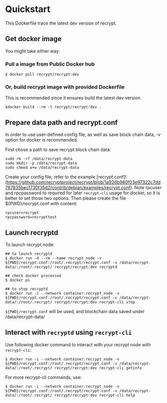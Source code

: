 # Quickstart

This Dockerfile trace the latest dev version of recrypt.

## Get docker image

You might take either way:

### Pull a image from Public Docker hub

```
$ docker pull recrypt/recrypt:dev
```

### Or, build recrypt image with provided Dockerfile

This is recommended since it ensures build the latest dev version.

```
$docker build --rm -t recrypt/recrypt:dev .
```

## Prepare data path and recrypt.conf

In order to use user-defined config file, as well as save block chain data, -v option for docker is recommended.

First chose a path to save recrypt block chain data:

```
sudo rm -rf /data/recrypt-data
sudo mkdir -p /data/recrypt-data
sudo chmod a+w /data/recrypt-data
```

Create your config file, refer to the example [recrypt.conf]!(https://github.com/recryptproject/recrypt/blob/1a926b980f03e97322c7dd787835bec1730f35d2/contrib/debian/examples/recrypt.conf). Note rpcuser and rpcpassword to required for later `recrypt-cli` usage for docker, so it is better to set those two options. Then please create the file ${PWD}/recrypt.conf with content:

```
rpcuser=recrypt
rpcpassword=recrypttest
```
## Launch recryptd

To launch recrypt node:

```
## to launch recryptd
$ docker run -d --rm --name recrypt_node -v ${PWD}/recrypt.conf:/root/.recrypt/recrypt.conf -v /data/recrypt-data/:/root/.recrypt/ recrypt/recrypt:dev recryptd

## check docker processed
$ docker ps

## to stop recryptd
$ docker run -i --network container:recrypt_node -v ${PWD}/recrypt.conf:/root/.recrypt/recrypt.conf -v /data/recrypt-data/:/root/.recrypt/ recrypt/recrypt:dev recrypt-cli stop
```

`${PWD}/recrypt.conf` will be used, and blockchain data saved under /data/recrypt-data/

## Interact with `recryptd` using `recrypt-cli`

Use following docker command to interact with your recrypt node with `recrypt-cli`:

```
$ docker run -i --network container:recrypt_node -v ${PWD}/recrypt.conf:/root/.recrypt/recrypt.conf -v /data/recrypt-data/:/root/.recrypt/ recrypt/recrypt:dev recrypt-cli getinfo
```

For more recrypt-cli commands, use:

```
$ docker run -i --network container:recrypt_node -v ${PWD}/recrypt.conf:/root/.recrypt/recrypt.conf -v /data/recrypt-data/:/root/.recrypt/ recrypt/recrypt:dev recrypt-cli help
```

